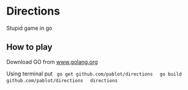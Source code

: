 # Directions
Stupid game in go

## How to play

Download GO from www.golang.org

Using terminal put
<code> go get github.com/pablot/directions </code>
<code> go build github.com/pablot/directions </code>
<code> directions </code>
